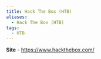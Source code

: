 ```yaml
---
title: Hack The Box (HTB)
aliases:
  - Hack The Box (HTB)
tags:
  - HTB
---
```

**Site** - https://www.hackthebox.com/